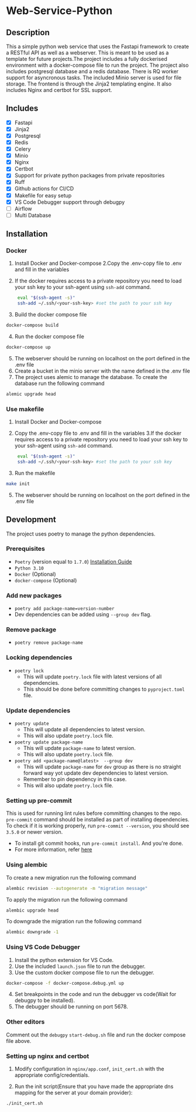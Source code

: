 # Web-Service-Python

## Description

This a simple python web service that uses the Fastapi framework to create a RESTful API as well as a webserver. This is meant to be used as a template for future projects.The project includes a fully dockerised environment with a docker-compose file to run the project. The project also includes postgresql database and a redis database. There is RQ worker support for asyncronous tasks. The included Minio server is used for file storage. The frontend is through the Jinja2 templating engine. It also includes Nginx and certbot for SSL support.
## Includes
- [x] Fastapi
- [x] Jinja2
- [x] Postgresql
- [x] Redis
- [x] Celery
- [x] Minio
- [x] Nginx
- [x] Certbot
- [x] Support for private python packages from private repositories
- [x] Ruff
- [x] Github actions for CI/CD
- [x] Makefile for easy setup
- [x] VS Code Debugger support through debugpy
- [ ] Airflow
- [ ] Multi Database

## Installation

### Docker

1. Install Docker and Docker-compose
2.Copy the .env-copy file to .env and fill in the variables
1. If the docker requires access to a private repository you need to load your ssh key to your ssh-agent using `ssh-add` command.

   ```bash
    eval "$(ssh-agent -s)"
    ssh-add ~/.ssh/<your-ssh-key> #set the path to your ssh key
    ```

2. Build the docker compose file

```bash
docker-compose build
```

4. Run the docker compose file

```bash
docker-compose up
```

5. The webserver should be running on localhost on the port defined in the .env file
6. Create a bucket in the minio server with the name defined in the .env file
7. The project uses alemic to manage the database. To create the database run the following command

```bash
alemic upgrade head
```

### Use makefile

1. Install Docker and Docker-compose
2. Copy the .env-copy file to .env and fill in the variables
3.If the docker requires access to a private repository you need to load your ssh key to your ssh-agent using `ssh-add` command.
   ```bash
    eval "$(ssh-agent -s)"
    ssh-add ~/.ssh/<your-ssh-key> #set the path to your ssh key
    ```

4. Run the makefile

```bash
make init
```

5. The webserver should be running on localhost on the port defined in the .env file

## Development

The project uses poetry to manage the python dependencies.

### Prerequisites

- `Poetry` (version equal to `1.7.0`) [Installation Guide](https://python-poetry.org/docs/#installation)
- `Python 3.10`
- `Docker` (Optional)
- `docker-compose` (Optional)

### Add new packages

- `poetry add package-name=version-number`
- Dev dependencies can be added using `--group dev` flag.

### Remove package

- `poetry remove package-name`

### Locking dependencies

- `poetry lock`
  - This will update `poetry.lock` file with latest versions of all dependencies.
  - This should be done before committing changes to `pyproject.toml` file.

### Update dependencies

- `poetry update`
  - This will update all dependencies to latest version.
  - This will also update `poetry.lock` file.
- `poetry update package-name`
  - This will update `package-name` to latest version.
  - This will also update `poetry.lock` file.
- `poetry add <package-name@latest>  --group dev`
  - This will update `package-name` for `dev` group as there is no straight forward way yot update dev dependencies to latest version.
  - Remember to pin dependency in this case.
  - This will also update `poetry.lock` file.

### Setting up pre-commit

This is used for running lint rules before committing changes to the repo. `pre-commit` command should be installed as
part of installing dependencies. To check if it is working properly, run `pre-commit --version`, you should see `3.5.0`
or newer version.

- To install git commit hooks, run `pre-commit install`. And you're done.
- For more information, refer [here](https://pre-commit.com/)

### Using alembic

To create a new migration run the following command

```bash
alembic revision --autogenerate -m "migration message"
```

To apply the migration run the following command

```bash
alembic upgrade head
```

To downgrade the migration run the following command

```bash
alembic downgrade -1
```

### Using VS Code Debugger
1. Install the python extension for VS Code.
2. Use the included `launch.json` file to run the debugger.
3. Use the custom docker compose file to run the debugger.
```bash
docker-compose -f docker-compose.debug.yml up
```
4. Set breakpoints in the code and run the debugger vs code(Wait for debugpy to be installed).
5. The debugger should be running on port 5678.

### Other editors
Comment out the `debugpy` `start-debug.sh` file and run the docker compose file above.

### Setting up nginx and certbot

1. Modify configuration in `nginx/app.conf`, `init_cert.sh` with the appropriate config/credentials.

2. Run the init script(Ensure that you have made the appropriate dns mapping for the server at your domain provider):

```bash
./init_cert.sh
```
